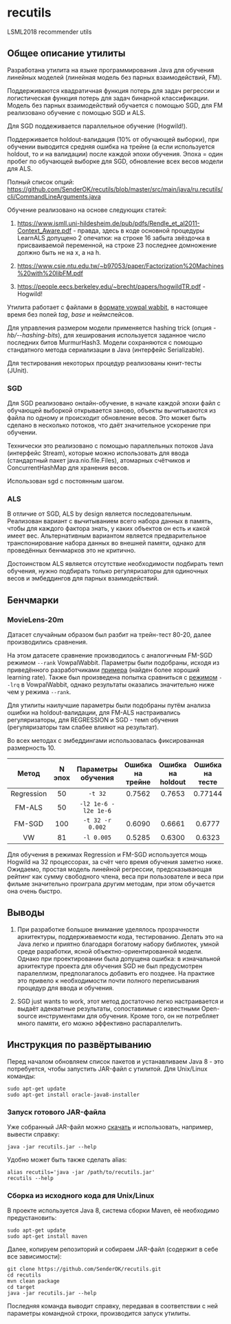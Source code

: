 # recutils
LSML2018 recommender utils

## Общее описание утилиты
Разработана утилита на языке программирования Java для обучения линейных моделей (линейная модель без парных взаимодействий, FM).

Поддерживаются квадратичная функция потерь для задач регрессии и логистическая функция потерь для задач бинарной классификации. Модель без парных взаимодействий обучается с помощью SGD, для FM реализовано обучение с помощью SGD и ALS. 

Для SGD поддеживается параллельное обучение (Hogwild!). 

Поддерживается holdout-валидация (10% от обучающей выборки), при обучении выводится средняя ошибка на трейне (а если используется holdout, то и на валидации) после каждой эпохи обучения. Эпоха = один пробег по обучающей выборке для SGD, обновление всех весов модели для ALS.

Полный список опций: https://github.com/SenderOK/recutils/blob/master/src/main/java/ru.recutils/cli/CommandLineArguments.java

Обучение реализовано на основе следующих статей:

1) https://www.ismll.uni-hildesheim.de/pub/pdfs/Rendle_et_al2011-Context_Aware.pdf - правда, здесь в коде основной процедуры LearnALS допущено 2 опечатки: на строке 16 забыта звёздочка в присваиваемой переменной, на строке 23 последнее домножение должно быть не на x, а на h.

2) https://www.csie.ntu.edu.tw/~b97053/paper/Factorization%20Machines%20with%20libFM.pdf

3) https://people.eecs.berkeley.edu/~brecht/papers/hogwildTR.pdf - Hogwild!

Утилита работает с файлами в [формате vowpal wabbit](https://github.com/JohnLangford/vowpal_wabbit/wiki/Input-format), в настоящее время без полей *tag*, *base* и неймспейсов. 

Для управления размером модели применяется hashing trick (опция *-hb/--hashing-bits*), для хеширования используется заданное число последних битов MurmurHash3. Модели сохраняются с помощью стандатного метода сериализации в Java (интерфейс Serializable).

Для тестирования некоторых процедур реализованы юнит-тесты (JUnit).

### SGD
Для SGD реализовано онлайн-обучение, в начале каждой эпохи файл с обучающей выборкой открывается заново, объекты вычитываются из файла по одному и происходит обновление весов. Это может быть сделано в несколько потоков, что даёт значительное ускорение при обучении. 

Технически это реализовано с помощью параллельных потоков Java (интерфейс Stream), которые можно использовать для ввода (стандартный пакет java.nio.file.Files), атомарных счётчиков и ConcurrentHashMap для хранения весов.

Использован sgd c постоянным шагом.

### ALS
В отличие от SGD, ALS by design является последовательным. Реализован вариант с вычитыванием всего набора данных в память, чтобы для каждого фактора знать, у каких объектов он есть и какой имеет вес. Альтернативным вариантом является предварительное транспонирование набора данных во внешней памяти, однако для проведённых бенчмарков это не критично. 

Достоинством ALS является отсутствие необходимости подбирать темп обучения, нужно подбирать только регуляризаторы для одиночных весов и эмбеддингов для парных взаимодействий.

## Бенчмарки

### MovieLens-20m
Датасет случайным образом был разбит на трейн-тест 80-20, далее производились сравнения.

На этом датасете сравнение производилось с аналогичным FM-SGD режимом `--rank` VowpalWabbit. Параметры были подобраны, исходя из приведённого разработчиками [примера](https://github.com/JohnLangford/vowpal_wabbit/wiki/Matrix-factorization-example) (найден более хороший learning rate). Также был произведена попытка сравниться с [режимом](https://github.com/JohnLangford/vowpal_wabbit/tree/master/demo/movielens) `--lrq` в VowpalWabbit, однако результаты оказались значительно ниже чем у режима `--rank`.

Для утилиты наилучшие параметры были подобраны путём анализа ошибки на holdout-валидации, для FM-ALS настраивались регуляризаторы, для REGRESSION и SGD - темп обучения (регуляризаторы там слабее влияют на результат).

Во всех методах с эмбеддингами использовалась фиксированная размерность 10.

| Метод         | N эпох | Параметры обучения  | Ошибка на трейне | Ошибка на holdout | Ошибка на тесте | Время обучения |
|:-------------:|:------:|:-------------------:|:----------------:|:-----------------:|:---------------:|:--------------:|
| Regression    |  50    | `-t 32`             | 0.7562           | 0.7653            | 0.77144         | 4 мин          |
| FM-ALS        |  50    | `-l2 1e-6 -l2e 1e-6`|                  |                   |                 |                |
| FM-SGD        | 100    | `-t 32 -r 0.002`    | 0.6090           | 0.6661            | 0.6777          | 10 мин         |
| VW            |  81    | `-l 0.005`          | 0.5285           | 0.6300            | 0.6323          | 24 мин         |

Для обучения в режимах Regression и FM-SGD используется мощь Hogwild на 32 процессорах, за счёт чего время обучения заметно ниже. Ожидаемо, простая модель линейной регрессии, предсказывающая рейтинг как сумму свободного члена, веса при пользователе и веса при фильме значительно проиграла другим методам, при этом обучается она очень быстро.

## Выводы
1) При разработке большое внимание уделялось прозрачности архитектуры, поддерживаемости кода, тестированию. Делать это на Java легко и приятно благодаря богатому набору библиотек, умной среде разработки, ясной объектно-ориентированной модели. Однако при проектировании была допущена ошибка: в изначальной архитектуре проекта для обучения SGD не был предусмотрен паралеллизм, предполагалось добавить его позднее. На практике это привело к необходимости почти полного переписывания процедур для ввода и обучения.

2) SGD just wants to work, этот метод достаточно легко настраивается и выдаёт адекватные результаты, сопоставимые с известными Open-source инструментами для обучения. Кроме того, он не потребляет много памяти, его можно эффективно распараллелить.

## Инструкция по развёртыванию
Перед началом обновляем список пакетов и устанавливаем Java 8 - это потребуется, чтобы запустить JAR-файл с утилитой. Для Unix/Linux команды:
```
sudo apt-get update
sudo apt-get install oracle-java8-installer
```

### Запуск готового JAR-файла
Уже собранный JAR-файл можно [скачать](https://yadi.sk/d/R8js3Y6k3VqNmr) и использовать, например, вывести справку:
```
java -jar recutils.jar --help
```

Удобно может быть также сделать alias:
```
alias recutils='java -jar /path/to/recutils.jar'
recutils --help
```

### Сборка из исходного кода для Unix/Linux
В проекте используется Java 8, система сборки Maven, её необходимо предустановить: 
```
sudo apt-get update
sudo apt-get install maven
```
Далее, копируем репозиторий и собираем JAR-файл (содержит в себе все зависимости):
```
git clone https://github.com/SenderOK/recutils.git
cd recutils
mvn clean package
cd target
java -jar recutils.jar --help
```
Последняя команда выводит справку, передавая в соответствии с ней параметры командной строки, производится запуск утилиты.
